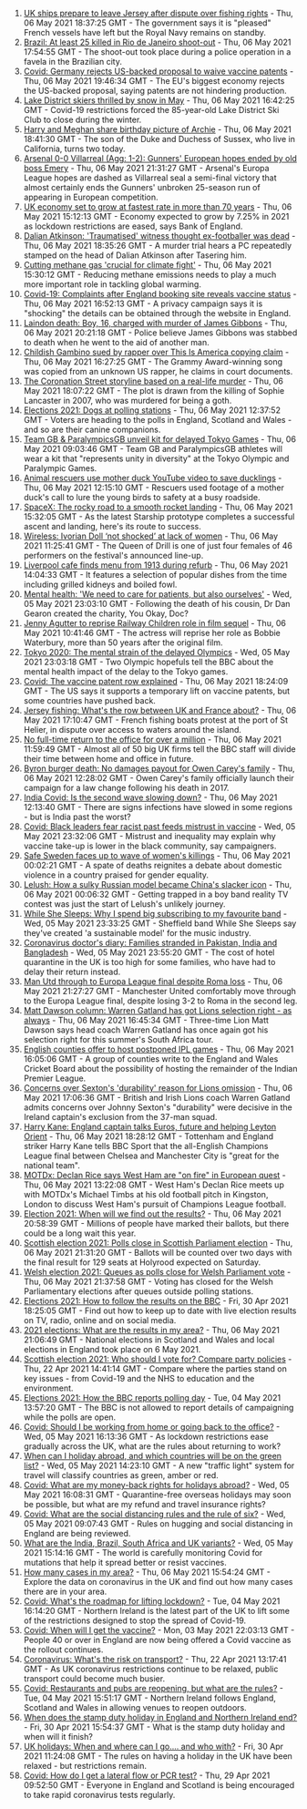 1. [UK ships prepare to leave Jersey after dispute over fishing rights](https://www.bbc.co.uk/news/uk-57016222) - Thu, 06 May 2021 18:37:25 GMT - The government says it is "pleased" French vessels have left but the Royal Navy remains on standby.
2. [Brazil: At least 25 killed in Rio de Janeiro shoot-out](https://www.bbc.co.uk/news/world-latin-america-57013206) - Thu, 06 May 2021 17:54:55 GMT - The shoot-out took place during a police operation in a favela in the Brazilian city.
3. [Covid: Germany rejects US-backed proposal to waive vaccine patents](https://www.bbc.co.uk/news/world-europe-57013096) - Thu, 06 May 2021 19:46:34 GMT - The EU's biggest economy rejects the US-backed proposal, saying patents are not hindering production.
4. [Lake District skiers thrilled by snow in May](https://www.bbc.co.uk/news/uk-england-cumbria-57011369) - Thu, 06 May 2021 16:42:25 GMT - Covid-19 restrictions forced the 85-year-old Lake District Ski Club to close during the winter.
5. [Harry and Meghan share birthday picture of Archie](https://www.bbc.co.uk/news/uk-57006672) - Thu, 06 May 2021 18:41:30 GMT - The son of the Duke and Duchess of Sussex, who live in California, turns two today.
6. [Arsenal 0-0 Villarreal (Agg: 1-2): Gunners' European hopes ended by old boss Emery](https://www.bbc.co.uk/sport/football/57000474) - Thu, 06 May 2021 21:31:27 GMT - Arsenal's Europa League hopes are dashed as Villarreal seal a semi-final victory that almost certainly ends the Gunners' unbroken 25-season run of appearing in European competition.
7. [UK economy set to grow at fastest rate in more than 70 years](https://www.bbc.co.uk/news/business-57008220) - Thu, 06 May 2021 15:12:13 GMT - Economy expected to grow by 7.25% in 2021 as lockdown restrictions are eased, says Bank of England.
8. [Dalian Atkinson: 'Traumatised' witness thought ex-footballer was dead](https://www.bbc.co.uk/news/uk-england-shropshire-57008318) - Thu, 06 May 2021 18:35:26 GMT - A murder trial hears a PC repeatedly stamped on the head of Dalian Atkinson after Tasering him.
9. [Cutting methane gas 'crucial for climate fight'](https://www.bbc.co.uk/news/science-environment-56933443) - Thu, 06 May 2021 15:30:12 GMT - Reducing methane emissions needs to play a much more important role in tackling global warming.
10. [Covid-19: Complaints after England booking site reveals vaccine status](https://www.bbc.co.uk/news/uk-57010120) - Thu, 06 May 2021 16:52:13 GMT - A privacy campaign says it is "shocking" the details can be obtained through the website in England.
11. [Laindon death: Boy, 16, charged with murder of James Gibbons](https://www.bbc.co.uk/news/uk-england-essex-57008946) - Thu, 06 May 2021 20:21:18 GMT - Police believe James Gibbons was stabbed to death when he went to the aid of another man.
12. [Childish Gambino sued by rapper over This Is America copying claim](https://www.bbc.co.uk/news/entertainment-arts-57014582) - Thu, 06 May 2021 16:27:25 GMT - The Grammy Award-winning song was copied from an unknown US rapper, he claims in court documents.
13. [The Coronation Street storyline based on a real-life murder](https://www.bbc.co.uk/news/entertainment-arts-57014460) - Thu, 06 May 2021 18:07:22 GMT - The plot is drawn from the killing of Sophie Lancaster in 2007, who was murdered for being a goth.
14. [Elections 2021: Dogs at polling stations](https://www.bbc.co.uk/news/in-pictures-57007806) - Thu, 06 May 2021 12:37:52 GMT - Voters are heading to the polls in England, Scotland and Wales - and so are their canine companions.
15. [Team GB & ParalympicsGB unveil kit for delayed Tokyo Games](https://www.bbc.co.uk/sport/56993150) - Thu, 06 May 2021 09:03:46 GMT - Team GB and ParalympicsGB athletes will wear a kit that "represents unity in diversity" at the Tokyo Olympic and Paralympic Games.
16. [Animal rescuers use mother duck YouTube video to save ducklings](https://www.bbc.co.uk/news/uk-england-leeds-57009807) - Thu, 06 May 2021 12:15:10 GMT - Rescuers used footage of a mother duck's call to lure the young birds to safety at a busy roadside.
17. [SpaceX: The rocky road to a smooth rocket landing](https://www.bbc.co.uk/news/science-environment-57007136) - Thu, 06 May 2021 15:32:05 GMT - As the latest Starship prototype completes a successful ascent and landing, here's its route to success.
18. [Wireless: Ivorian Doll ‘not shocked’ at lack of women](https://www.bbc.co.uk/news/newsbeat-57003542) - Thu, 06 May 2021 11:25:41 GMT - The Queen of Drill is one of just four females of 46 performers on the festival's announced line-up.
19. [Liverpool cafe finds menu from 1913 during refurb](https://www.bbc.co.uk/news/uk-england-merseyside-57006178) - Thu, 06 May 2021 14:04:33 GMT - It features a selection of popular dishes from the time including grilled kidneys and boiled fowl.
20. [Mental health: 'We need to care for patients, but also ourselves'](https://www.bbc.co.uk/news/uk-england-london-56983061) - Wed, 05 May 2021 23:03:10 GMT - Following the death of his cousin, Dr Dan Gearon created the charity, You Okay, Doc?
21. [Jenny Agutter to reprise Railway Children role in film sequel](https://www.bbc.co.uk/news/entertainment-arts-57007117) - Thu, 06 May 2021 10:41:46 GMT - The actress will reprise her role as Bobbie Waterbury, more than 50 years after the original film.
22. [Tokyo 2020: The mental strain of the delayed Olympics](https://www.bbc.co.uk/news/world-57001404) - Wed, 05 May 2021 23:03:18 GMT - Two Olympic hopefuls tell the BBC about the mental health impact of the delay to the Tokyo games.
23. [Covid: The vaccine patent row explained](https://www.bbc.co.uk/news/business-57016260) - Thu, 06 May 2021 18:24:09 GMT - The US says it supports a temporary lift on vaccine patents, but some countries have pushed back.
24. [Jersey fishing: What's the row between UK and France about?](https://www.bbc.co.uk/news/57001584) - Thu, 06 May 2021 17:10:47 GMT - French fishing boats protest at the port of St Helier, in dispute over access to waters around the island.
25. [No full-time return to the office for over a million](https://www.bbc.co.uk/news/business-56972207) - Thu, 06 May 2021 11:59:49 GMT - Almost all of 50 big UK firms tell the BBC staff will divide their time between home and office in future.
26. [Byron burger death: No damages payout for Owen Carey's family](https://www.bbc.co.uk/news/uk-57000802) - Thu, 06 May 2021 12:28:02 GMT - Owen Carey's family officially launch their campaign for a law change following his death in 2017.
27. [India Covid: Is the second wave slowing down?](https://www.bbc.co.uk/news/56987209) - Thu, 06 May 2021 12:13:40 GMT - There are signs infections have slowed in some regions - but is India past the worst?
28. [Covid: Black leaders fear racist past feeds mistrust in vaccine](https://www.bbc.co.uk/news/health-56813982) - Wed, 05 May 2021 23:32:06 GMT - Mistrust and inequality may explain why vaccine take-up is lower in the black community, say campaigners.
29. [Safe Sweden faces up to wave of women's killings](https://www.bbc.co.uk/news/world-europe-56977771) - Thu, 06 May 2021 00:02:21 GMT - A spate of deaths reignites a debate about domestic violence in a country praised for gender equality.
30. [Lelush: How a sulky Russian model became China's slacker icon](https://www.bbc.co.uk/news/world-asia-china-56967923) - Thu, 06 May 2021 00:06:32 GMT - Getting trapped in a boy band reality TV contest was just the start of Lelush's unlikely journey.
31. [While She Sleeps: Why I spend big subscribing to my favourite band](https://www.bbc.co.uk/news/newsbeat-56887239) - Wed, 05 May 2021 23:33:25 GMT - Sheffield band While She Sleeps say they've created 'a sustainable model' for the music industry.
32. [Coronavirus doctor's diary: Families stranded in Pakistan, India and Bangladesh](https://www.bbc.co.uk/news/health-56873813) - Wed, 05 May 2021 23:55:20 GMT - The cost of hotel quarantine in the UK is too high for some families, who have had to delay their return instead.
33. [Man Utd through to Europa League final despite Roma loss](https://www.bbc.co.uk/sport/football/57000593) - Thu, 06 May 2021 21:27:27 GMT - Manchester United comfortably move through to the Europa League final, despite losing 3-2 to Roma in the second leg.
34. [Matt Dawson column: Warren Gatland has got Lions selection right - as always](https://www.bbc.co.uk/sport/rugby-union/57007554) - Thu, 06 May 2021 16:45:34 GMT - Three-time Lion Matt Dawson says head coach Warren Gatland has once again got his selection right for this summer's South Africa tour.
35. [English counties offer to host postponed IPL games](https://www.bbc.co.uk/sport/cricket/56971322) - Thu, 06 May 2021 16:05:06 GMT - A group of counties write to the England and Wales Cricket Board about the possibility of hosting the remainder of the Indian Premier League.
36. [Concerns over Sexton's 'durability' reason for Lions omission](https://www.bbc.co.uk/sport/rugby-union/57015016) - Thu, 06 May 2021 17:06:36 GMT - British and Irish Lions coach Warren Gatland admits concerns over Johnny Sexton's "durability" were decisive in the Ireland captain's exclusion from the 37-man squad.
37. [Harry Kane: England captain talks Euros, future and helping Leyton Orient](https://www.bbc.co.uk/sport/av/football/57013973) - Thu, 06 May 2021 18:28:12 GMT - Tottenham and England striker Harry Kane tells BBC Sport that the all-English Champions League final between Chelsea and Manchester City is "great for the national team".
38. [MOTDx: Declan Rice says West Ham are "on fire" in European quest](https://www.bbc.co.uk/sport/av/football/57011705) - Thu, 06 May 2021 13:22:08 GMT - West Ham's Declan Rice meets up with MOTDx's Michael Timbs at his old football pitch in Kingston, London to discuss West Ham's pursuit of Champions League football.
39. [Election 2021: When will we find out the results?](https://www.bbc.co.uk/news/uk-politics-56581106) - Thu, 06 May 2021 20:58:39 GMT - Millions of people have marked their ballots, but there could be a long wait this year.
40. [Scottish election 2021: Polls close in Scottish Parliament election](https://www.bbc.co.uk/news/uk-scotland-scotland-politics-57014885) - Thu, 06 May 2021 21:31:20 GMT - Ballots will be counted over two days with the final result for 129 seats at Holyrood expected on Saturday.
41. [Welsh election 2021: Queues as polls close for Welsh Parliament vote](https://www.bbc.co.uk/news/uk-wales-politics-56766948) - Thu, 06 May 2021 21:37:58 GMT - Voting has closed for the Welsh Parliamentary elections after queues outside polling stations.
42. [Elections 2021: How to follow the results on the BBC](https://www.bbc.co.uk/news/uk-politics-56930132) - Fri, 30 Apr 2021 18:25:05 GMT - Find out how to keep up to date with live election results on TV, radio, online and on social media.
43. [2021 elections: What are the results in my area?](https://www.bbc.co.uk/news/56129210) - Thu, 06 May 2021 21:06:49 GMT - National elections in Scotland and Wales and local elections in England took place on 6 May 2021.
44. [Scottish election 2021: Who should I vote for? Compare party policies](https://www.bbc.co.uk/news/uk-scotland-scotland-politics-56510773) - Thu, 22 Apr 2021 14:41:14 GMT - Compare where the parties stand on key issues - from Covid-19 and the NHS to education and the environment.
45. [Elections 2021: How the BBC reports polling day](https://www.bbc.co.uk/news/uk-politics-48124106) - Tue, 04 May 2021 13:57:20 GMT - The BBC is not allowed to report details of campaigning while the polls are open.
46. [Covid: Should I be working from home or going back to the office?](https://www.bbc.co.uk/news/business-52567567) - Wed, 05 May 2021 16:13:36 GMT - As lockdown restrictions ease gradually across the UK, what are the rules about returning to work?
47. [When can I holiday abroad, and which countries will be on the green list?](https://www.bbc.co.uk/news/explainers-52544307) - Wed, 05 May 2021 14:23:10 GMT - A new "traffic light" system for travel will classify countries as green, amber or red.
48. [Covid: What are my money-back rights for holidays abroad?](https://www.bbc.co.uk/news/business-51615412) - Wed, 05 May 2021 16:08:31 GMT - Quarantine-free overseas holidays may soon be possible, but what are my refund and travel insurance rights?
49. [Covid: What are the social distancing rules and the rule of six?](https://www.bbc.co.uk/news/uk-51506729) - Wed, 05 May 2021 09:07:43 GMT - Rules on hugging and social distancing in England are being reviewed.
50. [What are the India, Brazil, South Africa and UK variants?](https://www.bbc.co.uk/news/health-55659820) - Wed, 05 May 2021 15:14:16 GMT - The world is carefully monitoring Covid for mutations that help it spread better or resist vaccines.
51. [How many cases in my area?](https://www.bbc.co.uk/news/uk-51768274) - Thu, 06 May 2021 15:54:24 GMT - Explore the data on coronavirus in the UK and find out how many cases there are in your area.
52. [Covid: What's the roadmap for lifting lockdown?](https://www.bbc.co.uk/news/explainers-52530518) - Tue, 04 May 2021 16:14:20 GMT - Northern Ireland is the latest part of the UK to lift some of the restrictions designed to stop the spread of Covid-19.
53. [Covid: When will I get the vaccine?](https://www.bbc.co.uk/news/health-55045639) - Mon, 03 May 2021 22:03:13 GMT - People 40 or over in England are now being offered a Covid vaccine as the rollout continues.
54. [Coronavirus: What's the risk on transport?](https://www.bbc.co.uk/news/health-51736185) - Thu, 22 Apr 2021 13:17:41 GMT - As UK coronavirus restrictions continue to be relaxed, public transport could become much busier.
55. [Covid: Restaurants and pubs are reopening, but what are the rules?](https://www.bbc.co.uk/news/business-52977388) - Tue, 04 May 2021 15:51:17 GMT - Northern Ireland follows England, Scotland and Wales in allowing venues to reopen outdoors.
56. [When does the stamp duty holiday in England and Northern Ireland end?](https://www.bbc.co.uk/news/business-53319433) - Fri, 30 Apr 2021 15:54:37 GMT - What is the stamp duty holiday and when will it finish?
57. [UK holidays: When and where can I go.... and who with?](https://www.bbc.co.uk/news/explainers-52646738) - Fri, 30 Apr 2021 11:24:08 GMT - The rules on having a holiday in the UK have been relaxed - but restrictions remain.
58. [Covid: How do I get a lateral flow or PCR test?](https://www.bbc.co.uk/news/health-51943612) - Thu, 29 Apr 2021 09:52:50 GMT - Everyone in England and Scotland is being encouraged to take rapid coronavirus tests regularly.
